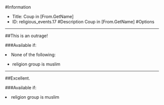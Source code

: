 #Information
 - Title: Coup in [From.GetName]
 - ID: religious_events.17
#Description
Coup in [From.GetName]
#Options

___
##This is an outrage!

###Available if:
<li>None of the following:</li><ul><li>religion group is muslim</li></ul>

___
##Excellent.

###Available if:
<li>religion group is muslim</li>
